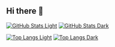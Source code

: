 ## Hi there 👋

[![GitHub Stats Light](https://github-readme-stats.vercel.app/api?username=honhimW&show_icons=true#gh-light-mode-only)](https://github.com/honhimW/github-readme-stats#gh-light-mode-only)
[![GitHub Stats Dark](https://github-readme-stats.vercel.app/api?username=honhimW&show_icons=true&theme=radical#gh-dark-mode-only)](https://github.com/honhimW/github-readme-stats#gh-dark-mode-only)


[![Top Langs Light](https://github-readme-stats.vercel.app/api/top-langs?username=honhimW&layout=compact&langs_count=8&hide=html,css#gh-light-mode-only)](https://github.com/honhimW/github-readme-stats#gh-light-mode-only)
[![Top Langs Dark](https://github-readme-stats.vercel.app/api/top-langs?username=honhimW&theme=radical&layout=compact&langs_count=8&hide=html,css#gh-dark-mode-only)](https://github.com/honhimW/github-readme-stats#gh-dark-mode-only)

<!--
**honhimW/honhimW** is a ✨ _special_ ✨ repository because its `README.md` (this file) appears on your GitHub profile.

Here are some ideas to get you started:

- 🔭 I’m currently working on ...
- 🌱 I’m currently learning ...
- 👯 I’m looking to collaborate on ...
- 🤔 I’m looking for help with ...
- 💬 Ask me about ...
- 📫 How to reach me: ...
- 😄 Pronouns: ...
- ⚡ Fun fact: ...
-->

